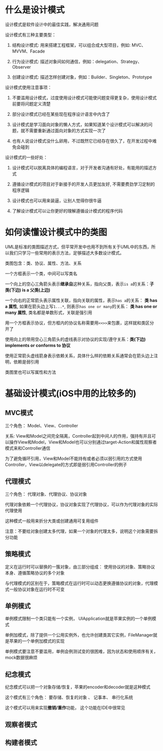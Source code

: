 
# 什么是设计模式

设计模式是软件设计中的最佳实践，解决通用问题

设计模式有三种主要类型：

1. 结构设计模式: 用来搭建工程框架，可以组合成大型项目，例如: MVC、MVVM、Facade

2. 行为设计模式: 描述对象间如何通信，例如：delegation、Strategy、Observer

3. 创建设计模式: 描述怎样创建对象，例如：Builder、Singleton、Prototype


设计模式使用注意事项：

1. 不要滥用设计模式，过度使用设计模式可能使问题变得更复杂，使用设计模式前要将问题定义清楚

2. 部分设计模式已经在某些现在程序设计语言中内含了

3. 设计模式是学习面向对象的懒人方式，如果知道某个设计模式可以解决的问题，就不需要重新通过面向对象的方式实现一次了

4. 也有人说设计模式没什么卵用，不过既然它已经存在很久了，在开发过程中难免会碰到


设计模式的一些好处：

1. 设计模式可以脱离具体的编程语言，对于开发者沟通有好处，有能用的描述方式

2. 遵循设计模式的项目对于新接手的开发人员更加友好, 不需要费劲学习定制的程序逻辑

3. 设计模式也可以用来装逼，让别人觉得你很牛逼

4. 了解设计模式可以让你更好的理解遵循设计模式的程序代码


# 如何读懂设计模式中的类图

UML是标准的类图描述方式，但平常开发中也用不到所有关于UML中的东西，所以我们只学习一些常用的表示方法，足够描述大多数设计模式。

类图包含：类、协议、属性、方法、关系

一个方框表示一个类，中间可以写类名

一个向上的空心三角箭头表示**继承自**这种关系，指向父类，表示`is a`的关系：**子类(下边) is a 父类(上边)**

一个向右的正常箭头表示属性关联，指向关联的属性，表示`has a`的关系： **类 has a 属性**, 如果在箭头边上写`1...*`, 则表示`has one or many`的关系： **类 has one or many 属性**, 类名都是单数形式，关联是强引用

用一个方框表示协议，但方框内的协议名称需要用`<<>>`来包裹，这样就和类区分开了

使用向上的带用空心三角箭头的虚线表示对协议的实现/遵守关系：**类(下边) implements or conforms to 协议**

使用正常箭头虚线箭身表示依赖关系，具体什么样的依赖关系通常会在箭头边上注明，依赖是弱引用

类图里也可以写属性和方法

# 基础设计模式(iOS中用的比较多的)

## MVC模式

三个角色： Model、View、Controller

关系: View和Model之间完全隔离，Controller起到中间人的作用，强持有并且可以操作View和Model，View和Model也可以分别通过target-Action和属性观察者模式来和Controller通信

为了避免循环引用，View和Model不能持有或者必须以弱引用的方式使用Controller，View以delegate的方式即是弱引用Controller的例子


## 代理模式

三个角色： 代理对象、代理协议、协议对象

代理对象依赖一个代理协议，协议对象实现了代理协议，可以作为代理对象的实际代理使用

这种模式一般用来折分大类或创建通用可复用组件

注意：不要给对象创建太多代理，如果一个对象的代理太多，说明这个对象需要拆分功能


## 策略模式

定义在运行时可以替换的一簇对象，由三部分组成： 使用协议的对象、策略协议本身、遵循策略协议的多个对象

与代理模式的区别在于，策略模式在运行时可以动态更换遵循协议的对象，代理模式一般协议对象在运行时不可变

## 单例模式

单例模式限制一个类只能有一个实例， UIApplication就是苹果实例的一个单例模式

单例加模式，除了提供一个公用实例外，也允许创建类其它实例，FileManager就是苹果的一个单例加模式的实现

单例模式要注意不要滥用，单例会例测试变的很困难，因为状态和使用顺序有关，mock数据很麻烦


## 纪念模式

纪念模式可以把一个对象存储/恢复，苹果的encoder和decoder就是这种模式

这个模式有三个角色： 要存储、恢复的对象 、 记事本、 串行化系统

这个模式可以用来实现**撤销/重作**功能， 这个功能在IDE中很常见


## 观察者模式

## 构建者模式



















